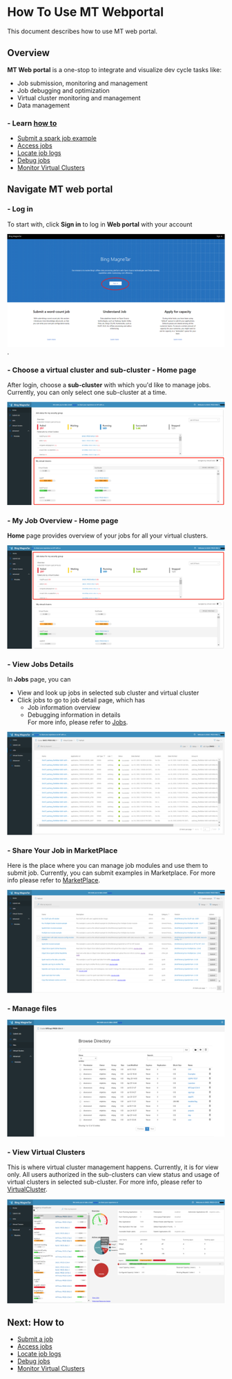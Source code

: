 # How To Use MT Webportal

This document describes how to use MT web portal. 

## Overview
**MT Web portal** is a one-stop to integrate and visualize dev cycle tasks like:
* Job submission, monitoring and management
* Job debugging and optimization
* Virtual cluster monitoring and management
* Data management

### - Learn <a href="#HowTo"> how to </a>
  * [Submit a spark job example]
  * [Access jobs]
  * [Locate job logs]
  * [Debug jobs]
  * [Monitor Virtual Clusters]

<!-- variables which won't shows in the page -->

[Submit a spark job example]: ./SubmitExample.md
[Access Jobs]: ./Jobs.md
[Locate job logs]: ./LocateLog.md
[Debug jobs]: ./Debugbility.md
[Monitor Virtual Clusters]: ./VirtualCluster.md

## Navigate MT web portal

### - Log in

To start with, click **Sign in** to log in **Web portal** with your account<br>

![WebPortal_Login](./images/LOGIN.png). 

### - Choose a virtual cluster and sub-cluster - **Home** page
After login, choose a **sub-cluster** with which you'd like to manage jobs. Currently, you can only select one sub-cluster at a time.

![Choose_Subcluster_BETA](./images/CHOOSE_SUBCLUSTER.png)

### - My Job Overview - **Home** page
**Home** page provides overview of your jobs for all your virtual clusters.

![Main_Page_BETA](./images/MAIN_PAGE.png)

### - View Jobs Details
In **Jobs** page, you can
  * View and look up jobs in selected sub cluster and virtual cluster
  * Click jobs to go to job detail page, which has
    * Job information overview
    * Debugging information in details<br>
For more info, please refer to [Jobs](./Jobs.md).

![Jobs_BETA](./images/JOBS_OVERVIEW.PNG)

### - Share Your Job in MarketPlace
Here is the place where you can manage job modules and use them to submit job. Currently, you can submit examples in Marketplace. For more info please refer to [MarketPlace](./MarketPlace.md).

![Market_Place_BETA](./images/MARKET_PLACE_OVERVIEW.PNG) 

### - Manage files 
![File_Manage_BETA](./images/file_manage.png)
### - View Virtual Clusters
This is where virtual cluster management happens. Currently, it is for view only. All users authorized in the sub-clusters can view status and usage of virtual clusters in selected sub-cluster. For more info, please refer to [VirtualCluster](./VirtualCluster.md).

![Virtual_Clusters_BETA](./images/VC_OVERVIEW.PNG)


<a name="HowTo" id = "HowTo"></a>
## Next:  How to
* [Submit a job]
* [Access jobs]
* [Locate job logs]
* [Debug jobs]
* [Monitor Virtual Clusters]

<!-- variables which won't shows in the page -->

[Submit a job]: ./SubmitExample.md
[Access Jobs]: ./Jobs.md
[Locate job logs]: ./LocateLog.md
[Debug jobs]: ./Debugbility.md
[Monitor Virtual Clusters]: ./VirtualCluster.md